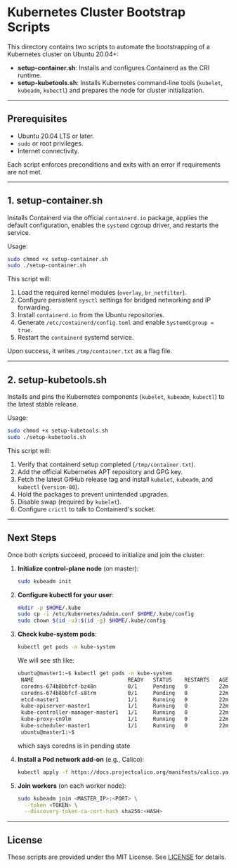 # Kubernetes Cluster Bootstrap Scripts

This directory contains two scripts to automate the bootstrapping of a Kubernetes cluster on Ubuntu 20.04+:

- **setup-container.sh**: Installs and configures Containerd as the CRI runtime.
- **setup-kubetools.sh**: Installs Kubernetes command-line tools (`kubelet`, `kubeadm`, `kubectl`) and prepares the node for cluster initialization.

---

## Prerequisites

- Ubuntu 20.04 LTS or later.
- `sudo` or root privileges.
- Internet connectivity.

Each script enforces preconditions and exits with an error if requirements are not met.

---

## 1. setup-container.sh

Installs Containerd via the official `containerd.io` package, applies the default configuration, enables the `systemd` cgroup driver, and restarts the service.

Usage:

```bash
sudo chmod +x setup-container.sh
sudo ./setup-container.sh
```

This script will:

1. Load the required kernel modules (`overlay`, `br_netfilter`).
2. Configure persistent `sysctl` settings for bridged networking and IP forwarding.
3. Install `containerd.io` from the Ubuntu repositories.
4. Generate `/etc/containerd/config.toml` and enable `SystemdCgroup = true`.
5. Restart the `containerd` systemd service.

Upon success, it writes `/tmp/container.txt` as a flag file.

---

## 2. setup-kubetools.sh

Installs and pins the Kubernetes components (`kubelet`, `kubeadm`, `kubectl`) to the latest stable release.

Usage:

```bash
sudo chmod +x setup-kubetools.sh
sudo ./setup-kubetools.sh
```

This script will:

1. Verify that containerd setup completed (`/tmp/container.txt`).
2. Add the official Kubernetes APT repository and GPG key.
3. Fetch the latest GitHub release tag and install `kubelet`, `kubeadm`, and `kubectl` (`version-00`).
4. Hold the packages to prevent unintended upgrades.
5. Disable swap (required by `kubelet`).
6. Configure `crictl` to talk to Containerd's socket.

---

## Next Steps

Once both scripts succeed, proceed to initialize and join the cluster:

1. **Initialize control-plane node** (on master):

   ```bash
   sudo kubeadm init
   ```

2. **Configure kubectl for your user**:

   ```bash
   mkdir -p $HOME/.kube
   sudo cp -i /etc/kubernetes/admin.conf $HOME/.kube/config
   sudo chown $(id -u):$(id -g) $HOME/.kube/config
   ```

3. **Check kube-system pods**:

   ```bash
   kubectl get pods -n kube-system
   ```

   We will see sth like:

   ```bash
   ubuntu@master1:~$ kubectl get pods -n kube-system
    NAME                              READY   STATUS    RESTARTS   AGE
    coredns-674b8bbfcf-bz48n          0/1     Pending   0          22m
    coredns-674b8bbfcf-s8trm          0/1     Pending   0          22m
    etcd-master1                      1/1     Running   0          22m
    kube-apiserver-master1            1/1     Running   0          22m
    kube-controller-manager-master1   1/1     Running   0          22m
    kube-proxy-cn9lm                  1/1     Running   0          22m
    kube-scheduler-master1            1/1     Running   0          22m
    ubuntu@master1:~$
   ```

   which says coredns is in pending state

4. **Install a Pod network add-on** (e.g., Calico):

   ```bash
   kubectl apply -f https://docs.projectcalico.org/manifests/calico.yaml
   ```

5. **Join workers** (on each worker node):

   ```bash
   sudo kubeadm join <MASTER_IP>:<PORT> \
     --token <TOKEN> \
     --discovery-token-ca-cert-hash sha256:<HASH>
   ```

---

## License

These scripts are provided under the MIT License. See [LICENSE](LICENSE) for details.
